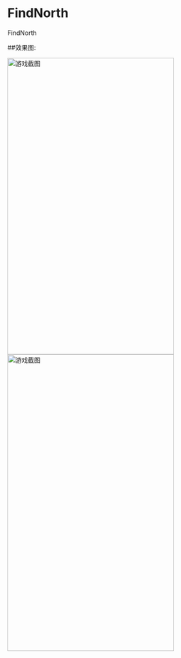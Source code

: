 # FindNorth
FindNorth

##效果图:  

<img src="https://github.com/qiyer/FindNorth/blob/master/IMG_0087.PNG" width = "375" height = "667" alt="游戏截图" align=center />
  
  
<img src="https://github.com/qiyer/FindNorth/blob/master/IMG_0089.PNG" width = "375" height = "667" alt="游戏截图" align=center />
